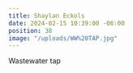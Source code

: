 ```yaml
---
title: Shaylan Eckols
date: 2024-02-15 10:39:00 -06:00
position: 38
image: "/uploads/WW%20TAP.jpg"
---
```


Wastewater tap